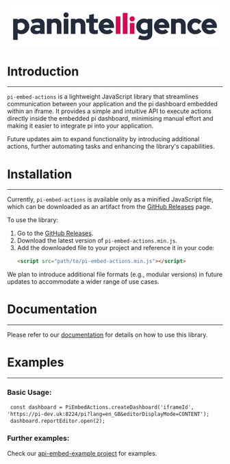 ![Logo Image](./static/logo.png)

# Introduction

-----------------

`pi-embed-actions` is a lightweight JavaScript library that streamlines communication between your application and the pi dashboard embedded within an iframe. It provides a simple and intuitive API to execute actions directly inside the embedded pi dashboard, minimising manual effort and making it easier to integrate pi into your application.

Future updates aim to expand functionality by introducing additional actions, further automating tasks and enhancing the library's capabilities.

# Installation

-----------------

Currently, `pi-embed-actions` is available only as a minified JavaScript file, which can be downloaded as an artifact from the [GitHub Releases](https://github.com/Panintelligence/pi-embed-actions/releases) page.

To use the library:

1. Go to the [GitHub Releases](https://github.com/Panintelligence/pi-embed-actions/releases).
2. Download the latest version of `pi-embed-actions.min.js`.
3. Add the downloaded file to your project and reference it in your code:
   ```html
   <script src="path/to/pi-embed-actions.min.js"></script>
   ```

We plan to introduce additional file formats (e.g., modular versions) in future updates to accommodate a wider range of use cases.

# Documentation

-----------------

Please refer to our [documentation](https://panintelligence.github.io/pi-embed-actions/) for details on how to use this library.

# Examples

-----------------

### Basic Usage:

```shell
 const dashboard = PiEmbedActions.createDashboard('iframeId', 'https://pi-dev.uk:8224/pi?lang=en_GB&editorDisplayMode=CONTENT');
 dashboard.reportEditor.open(2);
```

### Further examples:

Check our [api-embed-example project](https://github.com/Panintelligence/api-embed-example/tree/main/static_examples) for examples.

